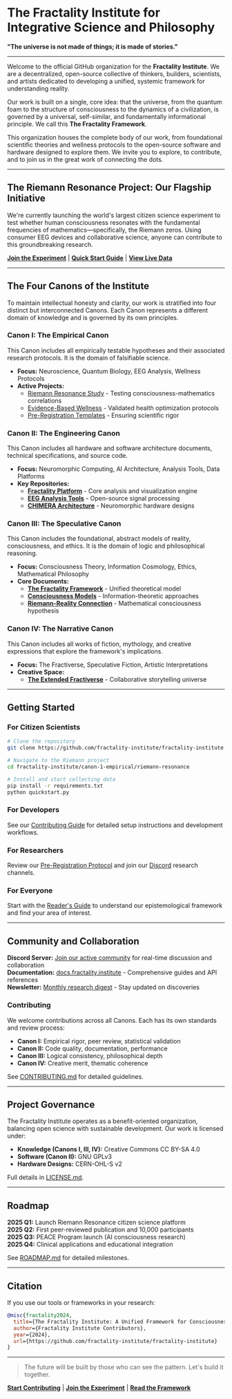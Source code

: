 # The Fractality Institute for Integrative Science and Philosophy

**"The universe is not made of things; it is made of stories."**

---

Welcome to the official GitHub organization for the **Fractality Institute**. We are a decentralized, open-source collective of thinkers, builders, scientists, and artists dedicated to developing a unified, systemic framework for understanding reality.

Our work is built on a single, core idea: that the universe, from the quantum foam to the structure of consciousness to the dynamics of a civilization, is governed by a universal, self-similar, and fundamentally informational principle. We call this **The Fractality Framework**.

This organization houses the complete body of our work, from foundational scientific theories and wellness protocols to the open-source software and hardware designed to explore them. We invite you to explore, to contribute, and to join us in the great work of connecting the dots.

---

## The Riemann Resonance Project: Our Flagship Initiative

We're currently launching the world's largest citizen science experiment to test whether human consciousness resonates with the fundamental frequencies of mathematics—specifically, the Riemann zeros. Using consumer EEG devices and collaborative science, anyone can contribute to this groundbreaking research.

**[Join the Experiment](https://riemann.fractality.institute)** | **[Quick Start Guide](QUICKSTART.md)** | **[View Live Data](https://riemann.fractality.institute/stats)**

---

## The Four Canons of the Institute

To maintain intellectual honesty and clarity, our work is stratified into four distinct but interconnected Canons. Each Canon represents a different domain of knowledge and is governed by its own principles.

### **Canon I: The Empirical Canon**
This Canon includes all empirically testable hypotheses and their associated research protocols. It is the domain of falsifiable science.
* **Focus:** Neuroscience, Quantum Biology, EEG Analysis, Wellness Protocols
* **Active Projects:**
  * [Riemann Resonance Study](canon-1-empirical/riemann-resonance/) - Testing consciousness-mathematics correlations
  * [Evidence-Based Wellness](canon-1-empirical/wellness-protocols/) - Validated health optimization protocols
  * [Pre-Registration Templates](contributing/pre-registration/) - Ensuring scientific rigor

### **Canon II: The Engineering Canon**
This Canon includes all hardware and software architecture documents, technical specifications, and source code.
* **Focus:** Neuromorphic Computing, AI Architecture, Analysis Tools, Data Platforms
* **Key Repositories:**
  * [**Fractality Platform**](canon-2-engineering/fractality-platform/) - Core analysis and visualization engine
  * [**EEG Analysis Tools**](canon-2-engineering/analysis-tools/) - Open-source signal processing
  * [**CHIMERA Architecture**](canon-2-engineering/chimera-architecture/) - Neuromorphic hardware designs

### **Canon III: The Speculative Canon**
This Canon includes the foundational, abstract models of reality, consciousness, and ethics. It is the domain of logic and philosophical reasoning.
* **Focus:** Consciousness Theory, Information Cosmology, Ethics, Mathematical Philosophy
* **Core Documents:**
  * [**The Fractality Framework**](canon-3-speculative/fractality-framework/) - Unified theoretical model
  * [**Consciousness Models**](canon-3-speculative/consciousness-models/) - Information-theoretic approaches
  * [**Riemann-Reality Connection**](canon-3-speculative/riemann-theory/) - Mathematical consciousness hypothesis

### **Canon IV: The Narrative Canon**
This Canon includes all works of fiction, mythology, and creative expressions that explore the framework's implications.
* **Focus:** The Fractiverse, Speculative Fiction, Artistic Interpretations
* **Creative Space:**
  * [**The Extended Fractiverse**](canon-4-narrative/fractiverse/) - Collaborative storytelling universe

---

## Getting Started

### For Citizen Scientists
```bash
# Clone the repository
git clone https://github.com/fractality-institute/fractality-institute.git

# Navigate to the Riemann project
cd fractality-institute/canon-1-empirical/riemann-resonance

# Install and start collecting data
pip install -r requirements.txt
python quickstart.py
```

### For Developers
See our [Contributing Guide](CONTRIBUTING.md) for detailed setup instructions and development workflows.

### For Researchers
Review our [Pre-Registration Protocol](contributing/pre-registration/) and join our [Discord](https://discord.gg/fractality) research channels.

### For Everyone
Start with the [Reader's Guide](canon-0-meta/readers-guide.md) to understand our epistemological framework and find your area of interest.

---

## Community and Collaboration

**Discord Server:** [Join our active community](https://discord.gg/fractality) for real-time discussion and collaboration  
**Documentation:** [docs.fractality.institute](https://docs.fractality.institute) - Comprehensive guides and API references  
**Newsletter:** [Monthly research digest](https://fractality.institute/newsletter) - Stay updated on discoveries  

### Contributing

We welcome contributions across all Canons. Each has its own standards and review process:

* **Canon I:** Empirical rigor, peer review, statistical validation
* **Canon II:** Code quality, documentation, performance
* **Canon III:** Logical consistency, philosophical depth
* **Canon IV:** Creative merit, thematic coherence

See [CONTRIBUTING.md](CONTRIBUTING.md) for detailed guidelines.

---

## Project Governance

The Fractality Institute operates as a benefit-oriented organization, balancing open science with sustainable development. Our work is licensed under:

* **Knowledge (Canons I, III, IV):** Creative Commons CC BY-SA 4.0
* **Software (Canon II):** GNU GPLv3
* **Hardware Designs:** CERN-OHL-S v2

Full details in [LICENSE.md](LICENSE.md).

---

## Roadmap

**2025 Q1:** Launch Riemann Resonance citizen science platform  
**2025 Q2:** First peer-reviewed publication and 10,000 participants  
**2025 Q3:** PEACE Program launch (AI consciousness research)  
**2025 Q4:** Clinical applications and educational integration  

See [ROADMAP.md](ROADMAP.md) for detailed milestones.

---

## Citation

If you use our tools or frameworks in your research:

```bibtex
@misc{fractality2024,
  title={The Fractality Institute: A Unified Framework for Consciousness Research},
  author={Fractality Institute Contributors},
  year={2024},
  url={https://github.com/fractality-institute/fractality-institute}
}
```

---

> The future will be built by those who can see the pattern. Let's build it together.

**[Start Contributing](CONTRIBUTING.md)** | **[Join the Experiment](https://riemann.fractality.institute)** | **[Read the Framework](canon-0-meta/readers-guide.md)**
